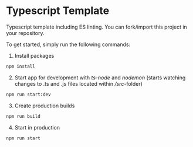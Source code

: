 # Typescript Template
Typescript template including ES linting. You can fork/import this project in your repository.

To get started, simply run the following commands:

1. Install packages
```bash
npm install
```
2. Start app for development with *ts-node* and *nodemon* (starts watching changes to .ts and .js files located within */src*-folder)
```bash
npm run start:dev
```
3. Create production builds
```bash
npm run build
```
4. Start in production
```bash
npm run start
```